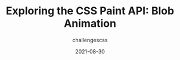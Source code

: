 ---
author: challengescss
date: 2021-08-30
permalink: false
publisher: css
tags:
  - css
  - apis
  - animations
target_url: https://css-tricks.com/exploring-the-css-paint-api-blob-animation/
title: "Exploring the CSS Paint API: Blob Animation"
---